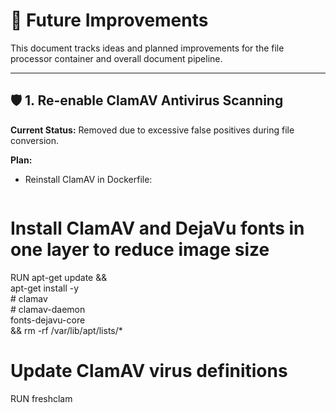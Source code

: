# 🚀 Future Improvements

This document tracks ideas and planned improvements for the file processor container and overall document pipeline.

---

## 🛡️ 1. Re-enable ClamAV Antivirus Scanning

**Current Status:** Removed due to excessive false positives during file conversion.

**Plan:**
- Reinstall ClamAV in Dockerfile:
  ```dockerfile

# Install ClamAV and DejaVu fonts in one layer to reduce image size
RUN apt-get update && \
    apt-get install -y \
       # clamav \
       # clamav-daemon \
        fonts-dejavu-core \
        && rm -rf /var/lib/apt/lists/*

# Update ClamAV virus definitions
RUN freshclam
